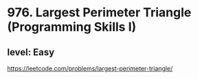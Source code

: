 # 976. Largest Perimeter Triangle (Programming Skills I)
## level: Easy

https://leetcode.com/problems/largest-perimeter-triangle/
